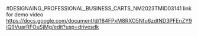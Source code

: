 #DESIGNAING_PROFESSIONAL_BUSINESS_CARTS_NM2023TMID03141
link for demo video 
https://docs.google.com/document/d/184FPxM8RXO5Nfu6zdtND3PFEnZY9iQ9VuarRFOuSjMg/edit?usp=drivesdk
